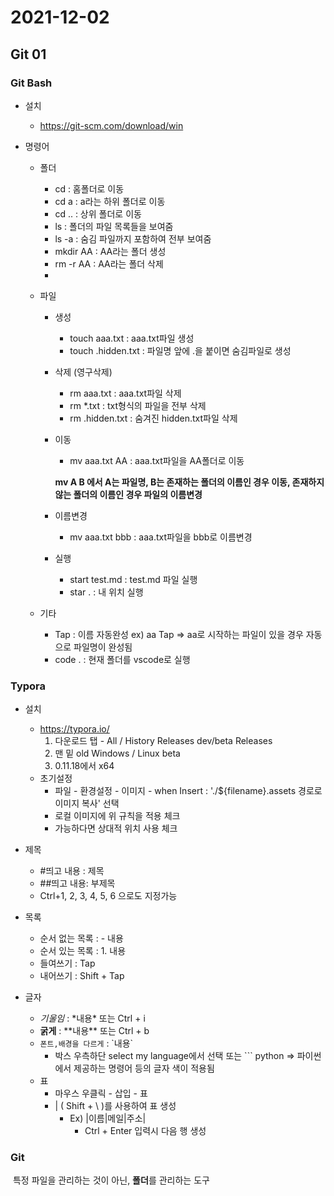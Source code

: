 # 2021-12-02

## Git 01

### Git Bash

- 설치
  - https://git-scm.com/download/win

- 명령어

  - 폴더

    - cd : 홈폴더로 이동
    - cd a : a라는 하위 폴더로 이동  
    - cd .. : 상위 폴더로 이동
    - ls : 폴더의 파일 목록들을 보여줌
    - ls -a : 숨김 파일까지 포함하여 전부 보여줌
    - mkdir AA : AA라는 폴더 생성
    - rm -r AA : AA라는 폴더 삭제 
    - 

  - 파일

    - 생성

      - touch aaa.txt : aaa.txt파일 생성
      - touch .hidden.txt : 파일명 앞에 .을 붙이면 숨김파일로 생성

    - 삭제 (영구삭제)

      - rm aaa.txt : aaa.txt파일 삭제
      - rm *.txt : txt형식의 파일을 전부 삭제
      - rm .hidden.txt : 숨겨진 hidden.txt파일 삭제

    - 이동

      - mv aaa.txt AA : aaa.txt파일을 AA폴더로 이동

        

      **mv A B 에서 A는 파일명, B는 존재하는 폴더의 이름인 경우 이동, 존재하지 않는 폴더의 이름인 경우 파일의 이름변경**

      

    - 이름변경

      - mv aaa.txt bbb : aaa.txt파일을 bbb로 이름변경

    - 실행

      - start test.md : test.md 파일 실행
      - star . : 내 위치 실행

  - 기타

    - Tap : 이름 자동완성 ex) aa Tap => aa로 시작하는 파일이 있을 경우 자동으로 파일명이 완성됨
    - code . : 현재 폴더를 vscode로 실행

### Typora

- 설치
  - https://typora.io/
    1. 다운로드 탭  - All / History Releases
       dev/beta Releases
    2.  맨 밑 old Windows / Linux beta
    3.  0.11.18에서 x64
  - 초기설정
    - 파일 - 환경설정 - 이미지 - when Insert : './${filename}.assets 경로로 이미지 복사' 선택
    - 로컬 이미지에 위 규칙을 적용 체크
    -  가능하다면 상대적 위치 사용 체크

- 제목
  - #띄고 내용 : 제목
  - ##띄고 내용: 부제목
  - Ctrl+1, 2, 3, 4, 5, 6 으로도 지정가능

- 목록
  - 순서 없는 목록 : - 내용
  - 순서 있는 목록 : 1. 내용
  - 들여쓰기 : Tap
  - 내어쓰기 : Shift + Tap

- 글자
  - *기울임* : \*내용\* 또는 Ctrl + i
  - **굵게** : \*\*내용\*\* 또는 Ctrl + b
  - `폰트,배경을 다르게`  : \`내용\` 
    - 박스 우측하단 select my language에서 선택 또는 \`\`\` python => 파이썬에서 제공하는 명령어 등의 글자 색이 적용됨
  - 표
    - 마우스 우클릭 - 삽입 - 표
    - | ( Shift + \ )를 사용하여  표  생성
      - Ex) \|이름\|메일\|주소\|
        - Ctrl + Enter 입력시 다음 행 생성



### Git

​	특정 파일을 관리하는 것이 아닌, **폴더**를 관리하는 도구

